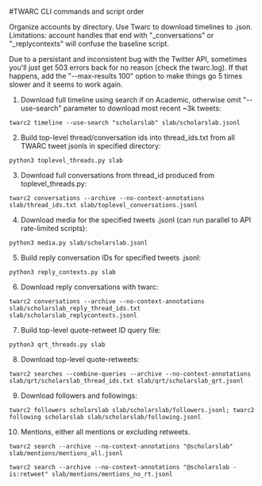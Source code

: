 #TWARC CLI commands and script order

Organize accounts by directory. Use Twarc to download timelines to <handle>.json. Limitations: account handles that end with "_conversations" or "_replycontexts" will confuse the baseline script.

Due to a persistant and inconsistent bug with the Twitter API, sometimes you'll just get 503 errors back for no reason (check the twarc.log). If that happens, add the "--max-results 100" option to make things go 5 times slower and it seems to work again.


1. Download full timeline using search if on Academic, otherwise omit "--use-search" parameter to download most recent ~3k tweets:

`twarc2 timeline --use-search "scholarslab" slab/scholarslab.jsonl`

2. Build top-level thread/conversation ids into thread_ids.txt from all TWARC tweet jsonls in specified directory:

`python3 toplevel_threads.py slab`

3. Download full conversations from thread_id produced from toplevel_threads.py:

`twarc2 conversations --archive --no-context-annotations slab/thread_ids.txt slab/toplevel_conversations.jsonl`

4. Download media for the specified tweets .jsonl (can run parallel to API rate-limited scripts):

`python3 media.py slab/scholarslab.jsonl`

5. Build reply conversation IDs for specified tweets .jsonl:

`python3 reply_contexts.py slab`

6. Download reply conversations with twarc:

`twarc2 conversations --archive --no-context-annotations slab/scholarslab_reply_thread_ids.txt slab/scholarslab_replycontexts.jsonl`

7. Build top-level quote-retweet ID query file:

`python3 qrt_threads.py slab`

8. Download top-level quote-retweets:

`twarc2 searches --combine-queries --archive --no-context-annotations slab/qrt/scholarslab_thread_ids.txt slab/qrt/scholarslab_qrt.jsonl`

9. Download followers and followings:

`twarc2 followers scholarslab slab/scholarslab/followers.jsonl; twarc2 following scholarslab slab/scholarslab/following.jsonl`

10. Mentions, either all mentions or excluding retweets.

`twarc2 search --archive --no-context-annotations "@scholarslab" slab/mentions/mentions_all.jsonl`

`twarc2 search --archive --no-context-annotations "@scholarslab -is:retweet" slab/mentions/mentions_no_rt.jsonl`